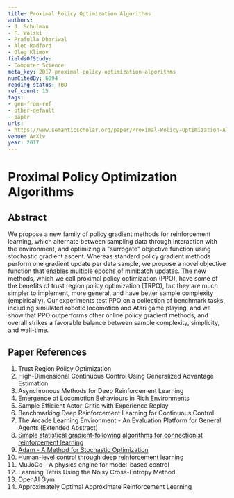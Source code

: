 ```yaml
---
title: Proximal Policy Optimization Algorithms
authors:
- J. Schulman
- F. Wolski
- Prafulla Dhariwal
- Alec Radford
- Oleg Klimov
fieldsOfStudy:
- Computer Science
meta_key: 2017-proximal-policy-optimization-algorithms
numCitedBy: 6094
reading_status: TBD
ref_count: 15
tags:
- gen-from-ref
- other-default
- paper
urls:
- https://www.semanticscholar.org/paper/Proximal-Policy-Optimization-Algorithms-Schulman-Wolski/dce6f9d4017b1785979e7520fd0834ef8cf02f4b?sort=total-citations
venue: ArXiv
year: 2017
---
```


# Proximal Policy Optimization Algorithms

## Abstract

We propose a new family of policy gradient methods for reinforcement learning, which alternate between sampling data through interaction with the environment, and optimizing a "surrogate" objective function using stochastic gradient ascent. Whereas standard policy gradient methods perform one gradient update per data sample, we propose a novel objective function that enables multiple epochs of minibatch updates. The new methods, which we call proximal policy optimization (PPO), have some of the benefits of trust region policy optimization (TRPO), but they are much simpler to implement, more general, and have better sample complexity (empirically). Our experiments test PPO on a collection of benchmark tasks, including simulated robotic locomotion and Atari game playing, and we show that PPO outperforms other online policy gradient methods, and overall strikes a favorable balance between sample complexity, simplicity, and wall-time.

## Paper References

1. Trust Region Policy Optimization
2. High-Dimensional Continuous Control Using Generalized Advantage Estimation
3. Asynchronous Methods for Deep Reinforcement Learning
4. Emergence of Locomotion Behaviours in Rich Environments
5. Sample Efficient Actor-Critic with Experience Replay
6. Benchmarking Deep Reinforcement Learning for Continuous Control
7. The Arcade Learning Environment - An Evaluation Platform for General Agents (Extended Abstract)
8. [Simple statistical gradient-following algorithms for connectionist reinforcement learning](2004-simple-statistical-gradient-following-algorithms-for-connectionist-reinforcement-learning.md)
9. [Adam - A Method for Stochastic Optimization](2015-adam-a-method-for-stochastic-optimization.md)
10. [Human-level control through deep reinforcement learning](2015-human-level-control-through-deep-reinforcement-learning.md)
11. MuJoCo - A physics engine for model-based control
12. Learning Tetris Using the Noisy Cross-Entropy Method
13. OpenAI Gym
14. Approximately Optimal Approximate Reinforcement Learning
